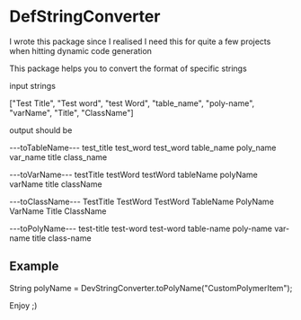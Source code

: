 DefStringConverter
=====================
I wrote this package since I realised 
I need this for quite a few projects when hitting dynamic code generation

This package helps you to convert the format of specific strings  

input strings

["Test Title", "Test word", "test Word", "table_name", "poly-name", "varName", "Title", "ClassName"]

output should be

---toTableName---
test_title
test_word
test_word
table_name
poly_name
var_name
title
class_name

---toVarName---
testTitle
testWord
testWord
tableName
polyName
varName
title
className

---toClassName---
TestTitle
TestWord
TestWord
TableName
PolyName
VarName
Title
ClassName

---toPolyName---
test-title
test-word
test-word
table-name
poly-name
var-name
title
class-name

Example
-------

String polyName = DevStringConverter.toPolyName("CustomPolymerItem");

Enjoy ;)